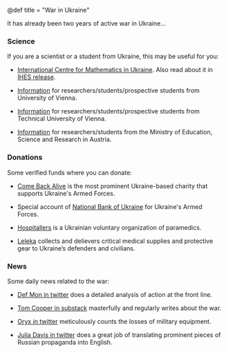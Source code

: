 @def title = "War in Ukraine"

It has already been two years of active war in Ukraine... 

### Science
If you are a scientist or a student from Ukraine, this may be useful for you:

-  [International Centre for Mathematics in Ukraine](https://mathcentre.in.ua). Also read about it in [IHES release](https://www.ihes.fr/en/creation-of-the-new-international-centre-for-mathematics-in-ukraine/). 

- [Information](https://ukraine.univie.ac.at/en/for-prospective-students/)  for researchers/students/prospective students from University of Vienna.

- [Information](https://www.tuwien.at/en/studies/helping-ukraine) for researchers/students/prospective students from Technical University of Vienna.

- [Information](https://www.bmbwf.gv.at/en/Topics/Higher-education---universities/ukraine.html) for researchers/students from the Ministry of Education, Science and Research in Austria.


### Donations

Some verified funds where you can donate:

- [Come Back Alive](https://savelife.in.ua/en/) is the most prominent Ukraine-based charity that supports Ukraine's Armed Forces.

- Special account of [National Bank of Ukraine](https://bank.gov.ua/en/news/all/natsionalniy-bank-vidkriv-spetsrahunok-dlya-zboru-koshtiv-na-potrebi-armiyi) for Ukraine's Armed Forces.

- [Hospitallers](https://www.hospitallers.life/) is a Ukrainian voluntary organization of paramedics.

- [Leleka](https://www.leleka.care)  collects and delievers  critical medical supplies and protective gear to Ukraine’s defenders and civilians.


### News
Some daily news related to the war:


- [Def Mon in twitter](https://twitter.com/DefMon3) does a detailed analysis of action at the front line.

- [Tom Cooper in substack](https://xxtomcooperxx.substack.com/)  masterfully and regularly writes about the war.

- [Oryx in twitter](https://twitter.com/oryxspioenkop)  meticulously counts the losses of military equipment.

- [Julia Davis in twitter](https://twitter.com/JuliaDavisNews) does a great job of translating prominent pieces of Russian propaganda into English.
